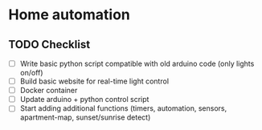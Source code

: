 # Home automation

## TODO Checklist

- [ ] Write basic python script compatible with old arduino code (only lights on/off)
- [ ] Build basic website for real-time light control
- [ ] Docker container
- [ ] Update arduino + python control script
- [ ] Start adding additional functions (timers, automation, sensors, apartment-map, sunset/sunrise detect)